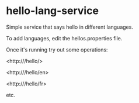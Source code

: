 # hello-lang-service
Simple service that says hello in different languages.

To add languages, edit the hellos.properties file.

Once it's running try out some operations:

<http://<your context here>/hello/>

<http://<your context here>/hello/en>

<http://<your context here>/hello/fr>

etc.